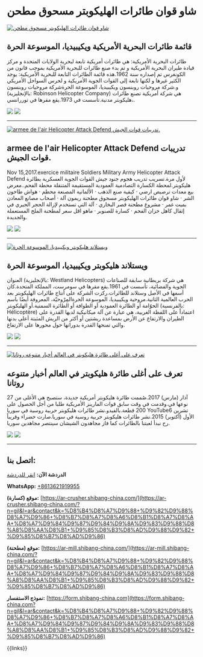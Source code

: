 # شاو قوان طائرات الهليكوبتر مسحوق مطحن

<a href="https://swt.shibang-china.com/?n=gjl&l=ar&img&k=%D8%B4%D8%A7%D9%88+%D9%82%D9%88%D8%A7%D9%86+%D8%B7%D8%A7%D8%A6%D8%B1%D8%A7%D8%AA+%D8%A7%D9%84%D9%87%D9%84%D9%8A%D9%83%D9%88%D8%A8%D8%AA%D8%B1+%D9%85%D8%B3%D8%AD%D9%88%D9%82+%D9%85%D8%B7%D8%AD%D9%86" target="_blank">![شاو قوان طائرات الهليكوبتر مسحوق مطحن](http://static.shibang-china.com/all-800x300/913.jpg)</a>

## قائمة طائرات البحرية الأمريكية ويكيبيديا، الموسوعة الحرة
طائرات البحرية الأمريكية: هي طائرات أمريكية تابعة لبحرية الولايات المتحدة و مركز قيادة طيران البحرية الأمريكية و تم بدء صنع طائرات للبحرية الأمريكية بموجب قانون من الكونغرس تم إصداره سنة 1962.هذه قائمة الطائرات التابعة للبحرية الأمريكية: يوجد الكثير غيرها و لكنها تابعة إلى القوات الجوية الأمريكية و لحرس السواحل الأمريكي و.شركة مروحيات روبنسون ويكيبيديا، الموسوعة الحرةشركة مروحيات روبنسون (بالإنجليزية: Robinson Helicopter Company) هي شركة أمريكية تصنع طائرات هليكوبتر مدنية.تأسست في 1973.يقع مقرها في توررانسي،.


<a href="https://whatsapp.shibangsoft.com/WhatsApp.php" target="_blank" title="WhatsApp">![](http://static.shibang-china.com/icon/whatsapp.png)</a> <a href="https://swt.shibang-china.com/?n=gjl&l=ar&icon&k=%D8%B4%D8%A7%D9%88+%D9%82%D9%88%D8%A7%D9%86+%D8%B7%D8%A7%D8%A6%D8%B1%D8%A7%D8%AA+%D8%A7%D9%84%D9%87%D9%84%D9%8A%D9%83%D9%88%D8%A8%D8%AA%D8%B1+%D9%85%D8%B3%D8%AD%D9%88%D9%82+%D9%85%D8%B7%D8%AD%D9%86" target="_blank">![](http://static.shibang-china.com/icon/chat-ar.png)</a>

---

<a href="https://swt.shibang-china.com/?n=gjl&l=ar&img&k=%D8%B4%D8%A7%D9%88+%D9%82%D9%88%D8%A7%D9%86+%D8%B7%D8%A7%D8%A6%D8%B1%D8%A7%D8%AA+%D8%A7%D9%84%D9%87%D9%84%D9%8A%D9%83%D9%88%D8%A8%D8%AA%D8%B1+%D9%85%D8%B3%D8%AD%D9%88%D9%82+%D9%85%D8%B7%D8%AD%D9%86" target="_blank">![armee de l&#39;air Helicopter Attack Defend تدريبات قوات الجيش.](http://static.shibang-china.com/all-800x300/474.jpg)</a>

## armee de l&#39;air Helicopter Attack Defend تدريبات قوات الجيش.
Nov 15,2017.exercice militaire Soldiers Military Army Helicopter Attack Defend لأول مرة.تسريب تدريب هجوم جنود جيش القوات الجوية العسكرية بطائرة هليكوبتر.لمحطة الكسارة التصادمية العمودية المستقيمة المتنقلة محطة الفحم..معرض بيع معدات ترصيص ارضي &middot; كيفية صنع الذهب &middot; الألمانية المصنعة محطم &middot; هواش طاحون الشر &middot; شاو قوان طائرات الهليكوبتر مسحوق مطحنة ريمون آلة &middot; أصحاب مصانع المعادن بميت غمر &middot; مشروع مطحنة قصر البخاري &middot; آلة التي تستخدم لإزالة الحجر الجيري في إثقال كاهل خزان الفحم &middot; كسارة للصنوبر &middot; ماهو اقل سعر لمطحنة الملح المستعملة والجديدة.


<a href="https://whatsapp.shibangsoft.com/WhatsApp.php" target="_blank" title="WhatsApp">![](http://static.shibang-china.com/icon/whatsapp.png)</a> <a href="https://swt.shibang-china.com/?n=gjl&l=ar&icon&k=%D8%B4%D8%A7%D9%88+%D9%82%D9%88%D8%A7%D9%86+%D8%B7%D8%A7%D8%A6%D8%B1%D8%A7%D8%AA+%D8%A7%D9%84%D9%87%D9%84%D9%8A%D9%83%D9%88%D8%A8%D8%AA%D8%B1+%D9%85%D8%B3%D8%AD%D9%88%D9%82+%D9%85%D8%B7%D8%AD%D9%86" target="_blank">![](http://static.shibang-china.com/icon/chat-ar.png)</a>

---

<a href="https://swt.shibang-china.com/?n=gjl&l=ar&img&k=%D8%B4%D8%A7%D9%88+%D9%82%D9%88%D8%A7%D9%86+%D8%B7%D8%A7%D8%A6%D8%B1%D8%A7%D8%AA+%D8%A7%D9%84%D9%87%D9%84%D9%8A%D9%83%D9%88%D8%A8%D8%AA%D8%B1+%D9%85%D8%B3%D8%AD%D9%88%D9%82+%D9%85%D8%B7%D8%AD%D9%86" target="_blank">![ويستلاند هليكوبتر ويكيبيديا، الموسوعة الحرة](http://static.shibang-china.com/all-800x300/711.jpg)</a>

## ويستلاند هليكوبتر ويكيبيديا، الموسوعة الحرة
العنوان (بالإنجليزية: Westland Helicopters) هي شركة بريطانية سابقة للصناعات الجوية والفضائية، تأسست في 1961.يقع مقرها في سومرست، المملكة المتحدة.كان أسمها في الأصل وستلاند للطائرات.ركزت الشركة على أنتاج طائرات الهليكوبتر بعد الحرب العالمية الثانية.مروحية ويكيبيديا، الموسوعة الحرةالمِرْوحيّة، المعروفة أيضًا باسم الحوّامة أو الطائرة العمودية أو الطوافة أو الطائرة السمتية.أو الهليكوبتر (بالفرنسية: Hélicoptère) اعتماداً على اللفظة الغربية، هي عبارة عن آلة ميكانيكية لديها القدرة على الطيران والارتفاع عن الأرض بمساعدة ريشتين أو أكثر من الريش المثبتة أعلى بدنها والتي تمنحها القدرة بدورانها حول محورها على الارتفاع.


<a href="https://whatsapp.shibangsoft.com/WhatsApp.php" target="_blank" title="WhatsApp">![](http://static.shibang-china.com/icon/whatsapp.png)</a> <a href="https://swt.shibang-china.com/?n=gjl&l=ar&icon&k=%D8%B4%D8%A7%D9%88+%D9%82%D9%88%D8%A7%D9%86+%D8%B7%D8%A7%D8%A6%D8%B1%D8%A7%D8%AA+%D8%A7%D9%84%D9%87%D9%84%D9%8A%D9%83%D9%88%D8%A8%D8%AA%D8%B1+%D9%85%D8%B3%D8%AD%D9%88%D9%82+%D9%85%D8%B7%D8%AD%D9%86" target="_blank">![](http://static.shibang-china.com/icon/chat-ar.png)</a>

---

<a href="https://swt.shibang-china.com/?n=gjl&l=ar&img&k=%D8%B4%D8%A7%D9%88+%D9%82%D9%88%D8%A7%D9%86+%D8%B7%D8%A7%D8%A6%D8%B1%D8%A7%D8%AA+%D8%A7%D9%84%D9%87%D9%84%D9%8A%D9%83%D9%88%D8%A8%D8%AA%D8%B1+%D9%85%D8%B3%D8%AD%D9%88%D9%82+%D9%85%D8%B7%D8%AD%D9%86" target="_blank">![تعرف على أغلى طائرة هليكوبتر في العالم أخبار متنوعه روتانا](http://static.shibang-china.com/all-800x300/274.jpg)</a>

## تعرف على أغلى طائرة هليكوبتر في العالم أخبار متنوعه روتانا
27 آذار (مارس) 2017.صُممت طائرة هليكوبتر أمريكية جديدة، ستصبح هي الأغلى من نوعها في.وقدمت في وقت سابق قوات المارينز الأمريكية طلبا من أجل الحصول على 200 قطعة.بالفيدو.نشر طائرات هليكوبتر حربية روسية في سوريا YouTube6 تشرين الأول (أكتوبر) 2015.نشر طائرات هليكوبتر حربية روسية في سوريا.صارت خضراء وقريباً رح نبدأ لعبتنا بالطائرات كما فاز مجاهدون الشيشان سينتصر مجاهدين سوريا﻿.


<a href="https://whatsapp.shibangsoft.com/WhatsApp.php" target="_blank" title="WhatsApp">![](http://static.shibang-china.com/icon/whatsapp.png)</a> <a href="https://swt.shibang-china.com/?n=gjl&l=ar&icon&k=%D8%B4%D8%A7%D9%88+%D9%82%D9%88%D8%A7%D9%86+%D8%B7%D8%A7%D8%A6%D8%B1%D8%A7%D8%AA+%D8%A7%D9%84%D9%87%D9%84%D9%8A%D9%83%D9%88%D8%A8%D8%AA%D8%B1+%D9%85%D8%B3%D8%AD%D9%88%D9%82+%D9%85%D8%B7%D8%AD%D9%86" target="_blank">![](http://static.shibang-china.com/icon/chat-ar.png)</a>

---
## اتصل بنا:

**الدردشة الآن:** [انقر للدردشة](https://swt.shibang-china.com?n=gjl&l=ar&contact&k=%D8%B4%D8%A7%D9%88+%D9%82%D9%88%D8%A7%D9%86+%D8%B7%D8%A7%D8%A6%D8%B1%D8%A7%D8%AA+%D8%A7%D9%84%D9%87%D9%84%D9%8A%D9%83%D9%88%D8%A8%D8%AA%D8%B1+%D9%85%D8%B3%D8%AD%D9%88%D9%82+%D9%85%D8%B7%D8%AD%D9%86)

**WhatsApp:**  [+8613621919955](https://whatsapp.shibangsoft.com/WhatsApp.php)

**موقع (كسارة):** [https://ar-crusher.shibang-china.com/](https://ar-crusher.shibang-china.com/?n=gjl&l=ar&contact&k=%D8%B4%D8%A7%D9%88+%D9%82%D9%88%D8%A7%D9%86+%D8%B7%D8%A7%D8%A6%D8%B1%D8%A7%D8%AA+%D8%A7%D9%84%D9%87%D9%84%D9%8A%D9%83%D9%88%D8%A8%D8%AA%D8%B1+%D9%85%D8%B3%D8%AD%D9%88%D9%82+%D9%85%D8%B7%D8%AD%D9%86)

**موقع (مطحنة):** [https://ar-mill.shibang-china.com/](https://ar-mill.shibang-china.com/?n=gjl&l=ar&contact&k=%D8%B4%D8%A7%D9%88+%D9%82%D9%88%D8%A7%D9%86+%D8%B7%D8%A7%D8%A6%D8%B1%D8%A7%D8%AA+%D8%A7%D9%84%D9%87%D9%84%D9%8A%D9%83%D9%88%D8%A8%D8%AA%D8%B1+%D9%85%D8%B3%D8%AD%D9%88%D9%82+%D9%85%D8%B7%D8%AD%D9%86)

**نموذج الاستفسار:** [https://form.shibang-china.com](https://form.shibang-china.com?n=gjl&l=ar&contact&k=%D8%B4%D8%A7%D9%88+%D9%82%D9%88%D8%A7%D9%86+%D8%B7%D8%A7%D8%A6%D8%B1%D8%A7%D8%AA+%D8%A7%D9%84%D9%87%D9%84%D9%8A%D9%83%D9%88%D8%A8%D8%AA%D8%B1+%D9%85%D8%B3%D8%AD%D9%88%D9%82+%D9%85%D8%B7%D8%AD%D9%86)

{{links}}
